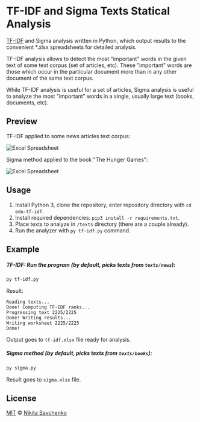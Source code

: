 # TF-IDF and Sigma Texts Statical Analysis

[TF-IDF](https://en.wikipedia.org/wiki/Tf%E2%80%93idf) and Sigma analysis written in Python, which 
output results to the convenient *.xlsx spreadsheets for detailed analysis.

TF-IDF analysis allows to detect the most "important" words in the given text of some text corpus 
(set of articles, etc). These "important" words are those which occur in the particular document
more than in any other document of the same text corpus.

While TF-IDF analysis is useful for a set of articles, Sigma analysis is useful to analyze the most 
"important" words in a single, usually large text (books, documents, etc).

Preview
-------

TF-IDF applied to some news articles text corpus:

![Excel Spreadsheet](https://user-images.githubusercontent.com/4989256/31280494-2f061e40-aab5-11e7-93b2-60f7a9341121.png)

Sigma method applied to the book "The Hunger Games":

![Excel Spreadsheet](https://user-images.githubusercontent.com/4989256/31403036-974b030a-ae00-11e7-8e6a-398e5bc5d3ae.png)

Usage
-----

1. Install Python 3, clone the repository, enter repository directory with `cd edu-tf-idf`.
2. Install required dependencies: `pip3 install -r requirements.txt`.
3. Place texts to analyze in `/texts` directory (there are a couple already).
4. Run the analyzer with `py tf-idf.py` command.

Example
-------

##### TF-IDF: Run the program (by default, picks texts from `texts/news`):

```bash
py tf-idf.py
```

Result:

```text
Reading texts...
Done! Computing TF-IDF ranks...
Progressing text 2225/2225
Done! Writing results...
Writing worksheet 2225/2225
Done!
```

Output goes to `tf-idf.xlsx` file ready for analysis.

##### Sigma method (by default, picks texts from `texts/books`):

```bash
py sigma.py
```

Result goes to `sigma.xlsx` file.

License
-------

[MIT](license) © [Nikita Savchenko](https://nikita.tk)

